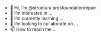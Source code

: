 - 👋 Hi, I’m @structuralprosfoundationrepair
- 👀 I’m interested in ...
- 🌱 I’m currently learning ...
- 💞️ I’m looking to collaborate on ...
- 📫 How to reach me ...

<!---
structuralprosfoundationrepair/structuralprosfoundationrepair is a ✨ special ✨ repository because its `README.md` (this file) appears on your GitHub profile.
You can click the Preview link to take a look at your changes.
--->

